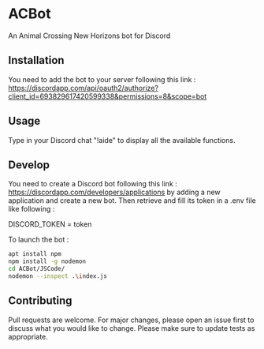 # ACBot
An Animal Crossing New Horizons bot for Discord

## Installation
You need to add the bot to your server following this link :
https://discordapp.com/api/oauth2/authorize?client_id=693829617420599338&permissions=8&scope=bot

## Usage 
Type in your Discord chat "!aide" to display all the available functions. 

## Develop
You need to create a Discord bot following this link : https://discordapp.com/developers/applications by adding a new application and create a new bot. 
Then retrieve and fill its token in a .env file like following :

DISCORD_TOKEN = token

To launch the bot : 
```bash
apt install npm
npm install -g nodemon
cd ACBot/JSCode/
nodemon --inspect .\index.js
```

## Contributing
Pull requests are welcome. For major changes, please open an issue first to discuss what you would like to change.
Please make sure to update tests as appropriate.
